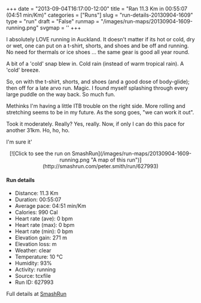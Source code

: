 +++
date = "2013-09-04T16:17:00-12:00"
title = "Ran 11.3 Km in 00:55:07 (04:51 min/Km)"
categories = ["Runs"]
slug = "run-details-20130904-1609"
type = "run"
draft = "False"
runmap = "/images/run-maps/20130904-1609-running.png"
svgmap = '<polyline points="0 56, 1 57, 2 60, 2 60, 8 55, 12 50, 19 48, 24 50, 27 47, 28 45, 33 44, 35 45, 41 45, 45 46, 54 53, 58 55, 62 56, 66 56, 68 56, 71 56, 80 53, 82 51, 89 52, 92 54, 96 52, 100 48, 97 44, 97 40, 97 40, 98 44, 100 49, 97 52, 92 54, 90 53, 89 53, 83 51, 79 53, 73 55, 68 56, 63 56, 56 54, 47 47, 44 46, 37 45, 31 45, 28 45, 27 47, 24 50, 19 48, 16 49, 11 52, 6 57, 3 59">'
+++

I absolutely LOVE running in Auckland. It doesn't matter if its hot or cold, dry or wet, one can put on a t-shirt, shorts, and shoes and be off and running. No need for thermals or ice shoes ... the same gear is good all year round. 

A bit of a 'cold' snap blew in.  Cold rain (instead of warm tropical rain). A 'cold' breeze. 

So, on with the t-shirt, shorts, and shoes (and a good dose of body-glide); then off for a late arvo run. Magic. I found myself splashing through every large puddle on the way back. So much fun. 

Methinks I'm having a little ITB trouble on the right side. More rolling and stretching seems to be in my future. As the song goes, "we can work it out". 

Took it moderately. Really? Yes, really. Now, if only I can do this pace for another 31km. Ho, ho, ho. 

I'm sure it'

<!--more-->

<center>
[![Click to see the run on SmashRun](/images/run-maps/20130904-1609-running.png "A map of this run")](http://smashrun.com/peter.smith/run/627993)
</center>

#### Run details

* Distance: 11.3 Km
* Duration: 00:55:07
* Average pace: 04:51 min/Km
* Calories: 990 Cal
* Heart rate (ave): 0 bpm
* Heart rate (max): 0 bpm
* Heart rate (min): 0 bpm
* Elevation gain: 271 m
* Elevation loss:  m
* Weather: clear
* Temperature: 10 &deg;C
* Humidity: 93%
* Activity: running
* Source: tcxfile
* Run ID: 627993

Full details at [SmashRun](http://smashrun.com/peter.smith/run/627993)
